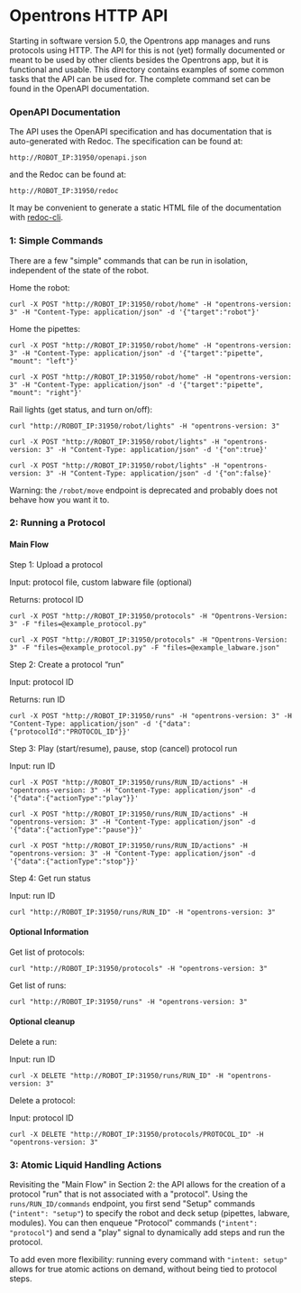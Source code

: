 # Opentrons HTTP API
Starting in software version 5.0, the Opentrons app manages and runs protocols using HTTP. The API for this is not (yet) formally documented or meant to be used by other clients besides the Opentrons app, but it is functional and usable. This directory contains examples of some common tasks that the API can be used for. The complete command set can be found in the OpenAPI documentation.

### OpenAPI Documentation
The API uses the OpenAPI specification and has documentation that is auto-generated with Redoc. The specification can be found at:

`http://ROBOT_IP:31950/openapi.json`

and the Redoc can be found at:

`http://ROBOT_IP:31950/redoc`

It may be convenient to generate a static HTML file of the documentation with [redoc-cli](https://redocly.com/docs/redoc/deployment/cli/).

### 1: Simple Commands
There are a few "simple" commands that can be run in isolation, independent of the state of the robot.

Home the robot:

`curl -X POST "http://ROBOT_IP:31950/robot/home" -H "opentrons-version: 3" -H "Content-Type: application/json" -d '{"target":"robot"}'`

Home the pipettes:

`curl -X POST "http://ROBOT_IP:31950/robot/home" -H "opentrons-version: 3" -H "Content-Type: application/json" -d '{"target":"pipette", "mount": "left"}'`

`curl -X POST "http://ROBOT_IP:31950/robot/home" -H "opentrons-version: 3" -H "Content-Type: application/json" -d '{"target":"pipette", "mount": "right"}'`

Rail lights (get status, and turn on/off):

`curl "http://ROBOT_IP:31950/robot/lights" -H "opentrons-version: 3"`

`curl -X POST "http://ROBOT_IP:31950/robot/lights" -H "opentrons-version: 3" -H "Content-Type: application/json" -d '{"on":true}'`

`curl -X POST "http://ROBOT_IP:31950/robot/lights" -H "opentrons-version: 3" -H "Content-Type: application/json" -d '{"on":false}'`

Warning: the `/robot/move` endpoint is deprecated and probably does not behave how you want it to.

### 2: Running a Protocol
#### Main Flow
Step 1: Upload a protocol

Input: protocol file, custom labware file (optional)

Returns: protocol ID

`curl -X POST "http://ROBOT_IP:31950/protocols" -H "Opentrons-Version: 3" -F "files=@example_protocol.py"`

`curl -X POST "http://ROBOT_IP:31950/protocols" -H "Opentrons-Version: 3" -F "files=@example_protocol.py" -F "files=@example_labware.json"`

Step 2: Create a protocol “run”

Input: protocol ID

Returns: run ID

`curl -X POST "http://ROBOT_IP:31950/runs" -H "opentrons-version: 3" -H "Content-Type: application/json" -d '{"data":{"protocolId":"PROTOCOL_ID"}}'`

Step 3: Play (start/resume), pause, stop (cancel) protocol run 

Input: run ID

`curl -X POST "http://ROBOT_IP:31950/runs/RUN_ID/actions" -H "opentrons-version: 3" -H "Content-Type: application/json" -d '{"data":{"actionType":"play"}}'`

`curl -X POST "http://ROBOT_IP:31950/runs/RUN_ID/actions" -H "opentrons-version: 3" -H "Content-Type: application/json" -d '{"data":{"actionType":"pause"}}'`

`curl -X POST "http://ROBOT_IP:31950/runs/RUN_ID/actions" -H "opentrons-version: 3" -H "Content-Type: application/json" -d '{"data":{"actionType":"stop"}}'`

Step 4: Get run status

Input: run ID

`curl "http://ROBOT_IP:31950/runs/RUN_ID" -H "opentrons-version: 3"`

#### Optional Information
Get list of protocols:

`curl "http://ROBOT_IP:31950/protocols" -H "opentrons-version: 3"`

Get list of runs:

`curl "http://ROBOT_IP:31950/runs" -H "opentrons-version: 3"`

#### Optional cleanup

Delete a run:

Input: run ID

`curl -X DELETE "http://ROBOT_IP:31950/runs/RUN_ID" -H "opentrons-version: 3"`

Delete a protocol:

Input: protocol ID

`curl -X DELETE "http://ROBOT_IP:31950/protocols/PROTOCOL_ID" -H "opentrons-version: 3"`

### 3: Atomic Liquid Handling Actions
Revisiting the "Main Flow" in Section 2: the API allows for the creation of a protocol "run" that is not associated with a "protocol". Using the `runs/RUN_ID/commands` endpoint, you first send "Setup" commands (`"intent": "setup"`) to specify the robot and deck setup (pipettes, labware, modules). You can then enqueue "Protocol" commands (`"intent": "protocol"`) and send a "play" signal to dynamically add steps and run the protocol.

To add even more flexibility: running every command with `"intent: setup"` allows for true atomic actions on demand, without being tied to protocol steps.
